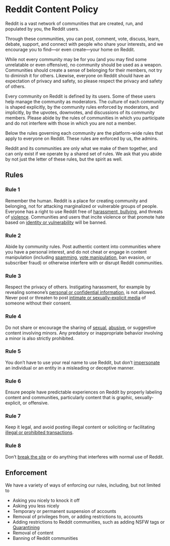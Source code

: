 Reddit Content Policy
=====================

Reddit is a vast network of communities that are created, run, and populated by you, the Reddit users.

Through these communities, you can post, comment, vote, discuss, learn, debate, support, and connect with people who share your interests, and we encourage you to find—or even create—your home on Reddit.

While not every community may be for you (and you may find some unrelatable or even offensive), no community should be used as a weapon. Communities should create a sense of belonging for their members, not try to diminish it for others. Likewise, everyone on Reddit should have an expectation of privacy and safety, so please respect the privacy and safety of others.

Every community on Reddit is defined by its users. Some of these users help manage the community as moderators. The culture of each community is shaped explicitly, by the community rules enforced by moderators, and implicitly, by the upvotes, downvotes, and discussions of its community members. Please abide by the rules of communities in which you participate and do not interfere with those in which you are not a member.

Below the rules governing each community are the platform-wide rules that apply to everyone on Reddit. These rules are enforced by us, the admins.

Reddit and its communities are only what we make of them together, and can only exist if we operate by a shared set of rules. We ask that you abide by not just the letter of these rules, but the spirit as well.

Rules
-----

### Rule 1

Remember the human. Reddit is a place for creating community and belonging, not for attacking marginalized or vulnerable groups of people. Everyone has a right to use Reddit free of [harassment, bullying](https://www.reddithelp.com/hc/en-us/articles/360043071072), and threats of [violence](https://www.reddithelp.com/en/categories/rules-reporting/account-and-community-restrictions/do-not-post-violent-content). Communities and users that incite violence or that promote hate based on [identity or vulnerability](https://www.reddithelp.com/en/categories/rules-reporting/account-and-community-restrictions/promoting-hate-based-identity-or) will be banned.

### Rule 2

Abide by community rules. Post authentic content into communities where you have a personal interest, and do not cheat or engage in content manipulation (including [spamming](https://www.reddithelp.com/en/categories/rules-reporting/account-and-community-restrictions/what-constitutes-spam-am-i-spammer), [vote manipulation](https://www.reddithelp.com/hc/en-us/articles/360043066412), ban evasion, or subscriber fraud) or otherwise interfere with or disrupt Reddit communities.

### Rule 3

Respect the privacy of others. Instigating harassment, for example by revealing someone’s [personal or confidential information](https://www.reddithelp.com/en/categories/rules-reporting/account-and-community-restrictions/posting-someones-private-or-personal), is not allowed. Never post or threaten to post [intimate or sexually-explicit media](https://www.reddithelp.com/hc/en-us/articles/360043513411) of someone without their consent.

### Rule 4

Do not share or encourage the sharing of [sexual](https://support.reddithelp.com/hc/en-us/articles/360043075352), [abusive](https://support.reddithelp.com/hc/en-us/articles/17130615698964), or suggestive content involving minors. Any predatory or inappropriate behavior involving a minor is also strictly prohibited.

### Rule 5

You don’t have to use your real name to use Reddit, but don’t [impersonate](https://www.reddithelp.com/hc/en-us/articles/360043075032) an individual or an entity in a misleading or deceptive manner.

### Rule 6

Ensure people have predictable experiences on Reddit by properly labeling content and communities, particularly content that is graphic, sexually-explicit, or offensive.

### Rule 7

Keep it legal, and avoid posting illegal content or soliciting or facilitating [illegal or prohibited transactions](https://www.reddithelp.com/en/categories/rules-reporting/account-and-community-restrictions/reddits-policy-against-transactions).

### Rule 8

Don’t [break the site](https://www.reddithelp.com/en/categories/rules-reporting/account-and-community-restrictions/dont-break-site) or do anything that interferes with normal use of Reddit.

Enforcement
-----------

We have a variety of ways of enforcing our rules, including, but not limited to

* Asking you nicely to knock it off
* Asking you less nicely
* Temporary or permanent suspension of accounts
* Removal of privileges from, or adding restrictions to, accounts
* Adding restrictions to Reddit communities, such as adding NSFW tags or [Quarantining](https://www.reddithelp.com/hc/en-us/articles/360043069012)
* Removal of content
* Banning of Reddit communities